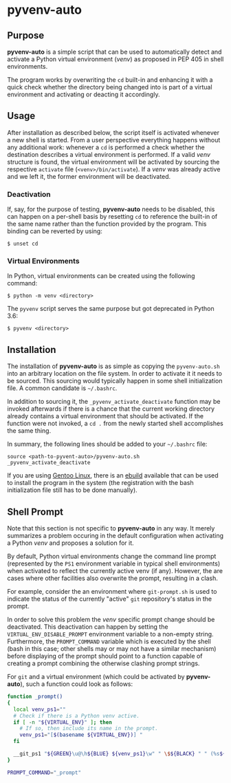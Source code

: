 pyvenv-auto
===========


Purpose
-------

**pyvenv-auto** is a simple script that can be used to automatically
detect and activate a Python virtual environment (*venv*) as proposed in
PEP 405 in shell environments.

The program works by overwriting the ``cd`` built-in and enhancing it
with a quick check whether the directory being changed into is part of a
virtual environment and activating or deacting it accordingly.


Usage
-----

After installation as described below, the script itself is activated
whenever a new shell is started. From a user perspective everything
happens without any additional work: whenever a ``cd`` is performed a
check whether the destination describes a virtual environment is
performed. If a valid *venv* structure is found, the virtual environment
will be activated by sourcing the respective ``activate`` file
(``<venv>/bin/activate``). If a *venv* was already active and we left
it, the former environment will be deactivated.

### Deactivation
If, say, for the purpose of testing, **pyvenv-auto** needs to be
disabled, this can happen on a per-shell basis by resetting ``cd`` to
reference the built-in of the same name rather than the function
provided by the program. This binding can be reverted by using:

``$ unset cd``

### Virtual Environments
In Python, virtual environments can be created using the following
command:

``$ python -m venv <directory>``

The ``pyvenv`` script serves the same purpose but got deprecated in
Python 3.6:

``$ pyvenv <directory>``


Installation
------------

The installation of **pyvenv-auto** is as simple as copying the
``pyvenv-auto.sh`` into an arbitrary location on the file system. In
order to activate it it needs to be sourced. This sourcing would
typically happen in some shell initialization file. A common candidate
is ``~/.bashrc``.

In addition to sourcing it, the ``_pyvenv_activate_deactivate`` function
may be invoked afterwards if there is a chance that the current working
directory already contains a virtual environment that should be
activated. If the function were not invoked, a ``cd .`` from the newly
started shell accomplishes the same thing.

In summary, the following lines should be added to your ``~/.bashrc``
file:

```
source <path-to-pyvent-auto>/pyvenv-auto.sh
_pyvenv_activate_deactivate
```

If you are using [Gentoo Linux](https://www.gentoo.org/),
there is an [ebuild](https://github.com/d-e-s-o/pyvenv-auto-ebuild)
available that can be used to install the program in the system (the
registration with the bash initialization file still has to be done
manually).


Shell Prompt
------------

Note that this section is not specific to **pyvenv-auto** in any way. It
merely summarizes a problem occuring in the default configuration when
activating a Python *venv* and proposes a solution for it.

By default, Python virtual environments change the command line prompt
(represented by the ``PS1`` environment variable in typical shell
environments) when activated to reflect the currently active venv (if
any). However, the are cases where other facilities also overwrite the
prompt, resulting in a clash.

For example, consider the an environment where ``git-prompt.sh`` is
used to indicate the status of the currently "active" ``git``
repository's status in the prompt.

In order to solve this problem the *venv* specific prompt change should
be deactivated. This deactivation can happen by setting the
``VIRTUAL_ENV_DISABLE_PROMPT`` environment variable to a non-empty
string. Furthermore, the ``PROMPT_COMMAND`` variable which is executed
by the shell (bash in this case; other shells may or may not have a
similar mechanism) before displaying of the prompt should point to a
function capable of creating a prompt combining the otherwise clashing
prompt strings.

For ``git`` and a virtual environment (which could be activated by
**pyvenv-auto**), such a function could look as follows:
```bash
function _prompt()
{
  local venv_ps1=""
  # Check if there is a Python venv active.
  if [ -n "${VIRTUAL_ENV}" ]; then
    # If so, then include its name in the prompt.
    venv_ps1="[$(basename ${VIRTUAL_ENV})] "
  fi

  __git_ps1 "${GREEN}\u@\h${BLUE} ${venv_ps1}\w" " \$${BLACK} " " (%s${BLUE})"
}

PROMPT_COMMAND="_prompt"
```

